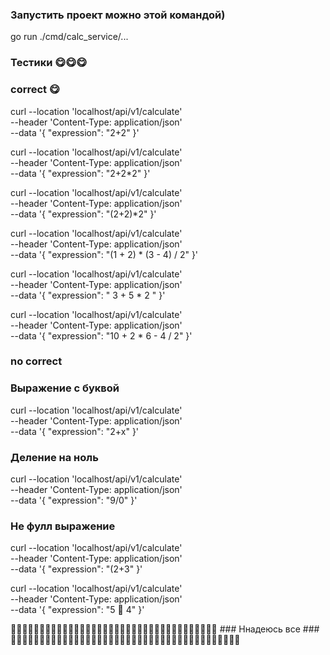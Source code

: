 ### Запустить проект можно этой командой)
  go run ./cmd/calc_service/...

### Тестики 😋😋😋
### correct 😋
curl --location 'localhost/api/v1/calculate' \
--header 'Content-Type: application/json' \
--data '{
  "expression": "2+2"
}'

curl --location 'localhost/api/v1/calculate' \
--header 'Content-Type: application/json' \
--data '{
  "expression": "2+2*2"
}'

curl --location 'localhost/api/v1/calculate' \
--header 'Content-Type: application/json' \
--data '{
  "expression": "(2+2)*2"
}'

curl --location 'localhost/api/v1/calculate' \
--header 'Content-Type: application/json' \
--data '{
  "expression": "(1 + 2) * (3 - 4) / 2"
}'

curl --location 'localhost/api/v1/calculate' \
--header 'Content-Type: application/json' \
--data '{
  "expression": "  3 + 5 * 2  "
}'

curl --location 'localhost/api/v1/calculate' \
--header 'Content-Type: application/json' \
--data '{
  "expression": "10 + 2 * 6 - 4 / 2"
}'

### no correct


### Выражение с буквой
curl --location 'localhost/api/v1/calculate' \
--header 'Content-Type: application/json' \
--data '{
  "expression": "2+x"
}'

### Деление на ноль
curl --location 'localhost/api/v1/calculate' \
--header 'Content-Type: application/json' \
--data '{
  "expression": "9/0"
}'

### Не фулл выражение 
curl --location 'localhost/api/v1/calculate' \
--header 'Content-Type: application/json' \
--data '{
  "expression": "(2+3"
}'

curl --location 'localhost/api/v1/calculate' \
--header 'Content-Type: application/json' \
--data '{
  "expression": "5 🥲 4"
}'

🥲🥲🥲🥲🥲🥲🥲🥲🥲🥲🥲🥲🥲🥲🥲🥲🥲🥲🥲🥲🥲🥲🥲🥲🥲🥲🥲🥲🥲🥲🥲🥲🥲🥲🥲🥲 ### Ннадеюсь все ### 🥲🥲🥲🥲🥲🥲🥲🥲🥲🥲🥲🥲🥲🥲🥲🥲🥲🥲🥲🥲🥲🥲🥲🥲🥲🥲🥲🥲🥲🥲🥲🥲🥲🥲🥲🥲🥲🥲🥲🥲





























